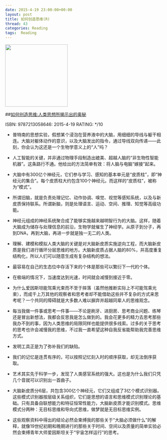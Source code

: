```yaml
---
date: 2015-4-19 23:00:00+00:00
layout: post
title: 如何创造思维(R)
thread: 43
categories: Reading
tags:  Reading
---
```


<img src="http://bit.ly/1CR4oBr" width="200" />

##[如何创造思维:人类思想所揭示出的奥秘](http://amzn.to/1H1jLgk)

ISBN: 9787213058646: 2015-4-19 RATING: */10

- 普特南的思想实验，假想某个浸泡在营养液中的大脑，用细细的导线与躯干相连。大脑对躯体动作的意识，以及大脑发出的指令，通过导线双向传递——此刻，你会认为这还是一个生物学意义上的“人”吗？

- 人工智能的关键，并非通过物理手段制造出媲美、超越人脑的“非生物性智能机器”。这条路行不通。他给出的方法简单有效：将人脑与电脑“嫁接”起来。

- 大脑中有300亿个神经元，它们参与学习、感知的基本单元是“皮质柱”，即“神经元的集合”。每个皮质柱大约包含100个神经元。而这样的“皮质柱”，被称为“模式”。

- 所谓旧脑，就是负责处理记忆、动作协调、嗅觉、视觉等感知系统，以及与新皮质保持联系。所谓新脑，则是处理语言、运动、空间、推理、知觉等高级功能。

- 神经元组成的神经系统聚合成了能够实施越来越明智行为的大脑。这样，随着大脑成为储存与处理信息的前沿，生物学就催生了神经学。从原子到分子，再到DNA，再到大脑，再进一步就是独一无二的人类。

- 理解、建模和模拟人类大脑的关键是对大脑新皮质实施逆向工程，而大脑新皮质是我们进行循环分层思维的地方。大脑新皮质占据人脑的80%，并高度重复结构化，所以人们可以随意生成有复杂结构的想法。

- 最容易在自己的生态位中存活下来的个体是那些可以繁衍下一代的个体。

- 在极端的情况下，当速度达到光速，时间就会减慢到接近于零。

- 为什么爱因斯坦能驾乘光束而不至于摔落（虽然他推断实际上不可能驾乘光束），而成千上万其他的观察者和思考者却不能借助这些并不复杂的方式来思考呢？一个共同的障碍就是大多数人难以摒弃并超越同辈人的思维观念。

- 每当我做一件事或思考一件事——不论是刷牙、进厨房、思考商业问题、练琴还是冒出新想法，我都会反思我是怎么做到的。我会花更多的精力去思考那些我办不到的事，因为人类思维的局限同样也能提供很多线索。过多的关于思考的思考也许会减慢我的思维，不过我一直希望这种自我反省能帮助我完善思维方式。

- 发明工具正是为了弥补我们的缺陷。

- 我们的记忆是连贯有序的，可以按照记忆刻入时的顺序获取，却无法倒序获取。

- 艺术其实先于科学一步，发现了人类感官系统的强大。这也是为什么我们只凭几个音就可以识别出一首曲子。

- 大脑新皮质分6层，共包含300亿个神经元，它们又组成了3亿个模式识别器。这些模式识别器按层级关系组织，它们是思想的语言和思维模式识别理论的基础。只有具备自联想能力和特征恒常性能力，大脑新皮质才能识别模式。思维模式分两种：无目标思维和导向式思维，做梦就是无目标思维实例。

- 这些观察资料中得出的结论必然会束缚我的那些关于“大脑必须做什么”的解释，就像19世纪初期和晚期进行的那些关于时间、空间以及质量的简单实验必然会束缚青年大师爱因斯坦关于“宇宙怎样运行”的思考。
























